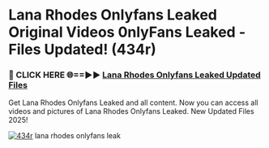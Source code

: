 # Lana Rhodes Onlyfans Leaked Original Videos 0nlyFans Leaked - Files Updated! (434r)

<h3>🔴 CLICK HERE 🌐==►► <a href="https://tinyurl.com/ms9xzufz" rel="nofollow">Lana Rhodes Onlyfans Leaked Updated Files</a></h3>

Get Lana Rhodes Onlyfans Leaked and all content. Now you can access all videos and pictures of Lana Rhodes Onlyfans Leaked. New Updated Files 2025!

[![434r](https://i.imgur.com/PQ7UWWw.gif)](https://tinyurl.com/ms9xzufz)
lana rhodes onlyfans leak